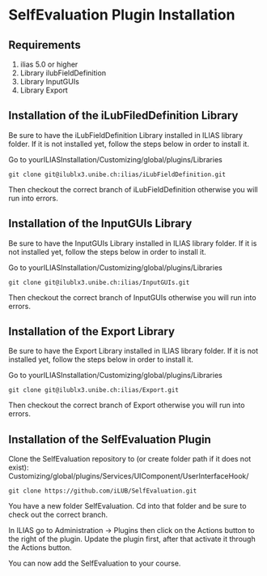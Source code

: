 # SelfEvaluation Plugin Installation

## Requirements

1. ilias 5.0 or higher
2. Library ilubFieldDefinition
3. Library InputGUIs
4. Library Export


## Installation of the iLubFiledDefinition Library

Be sure to have the iLubFieldDefinition Library installed in ILIAS library folder. If it is not installed yet, follow the steps below in order to install it.

Go to yourILIASInstallation/Customizing/global/plugins/Libraries

    git clone git@ilublx3.unibe.ch:ilias/iLubFieldDefinition.git

Then checkout the correct branch of iLubFieldDefinition otherwise you will run into errors.


## Installation of the InputGUIs Library

Be sure to have the InputGUIs Library installed in ILIAS library folder. If it is not installed yet, follow the steps below in order to install it.

Go to yourILIASInstallation/Customizing/global/plugins/Libraries

    git clone git@ilublx3.unibe.ch:ilias/InputGUIs.git

Then checkout the correct branch of InputGUIs otherwise you will run into errors.


## Installation of the Export Library

Be sure to have the Export Library installed in ILIAS library folder. If it is not installed yet, follow the steps below in order to install it.

Go to yourILIASInstallation/Customizing/global/plugins/Libraries

    git clone git@ilublx3.unibe.ch:ilias/Export.git

Then checkout the correct branch of Export otherwise you will run into errors.


## Installation of the SelfEvaluation Plugin

Clone the SelfEvaluation repository to (or create folder path if it does not exist): Customizing/global/plugins/Services/UIComponent/UserInterfaceHook/

	git clone https://github.com/iLUB/SelfEvaluation.git

You have a new folder SelfEvaluation. Cd into that folder and be sure to check out the correct branch.

In ILIAS go to Administration -> Plugins then click on the Actions button to the right of the plugin. Update the plugin first, after that activate it through the Actions button.

You can now add the SelfEvaluation to your course.
